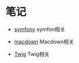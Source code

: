 
# 笔记

- [symfony](./src/symfony/symfony.md) symfon相关

- [macdown](./src/macdown/macdown.md) Macdown相关

- [Twig](src/symfony/Twig/README.md) Twig相关








